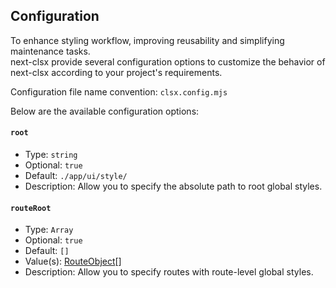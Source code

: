 ## Configuration

To enhance styling workflow, improving reusability and 
simplifying maintenance tasks.<br>next-clsx provide several
configuration options to customize the behavior of next-clsx
according to your project's requirements.

Configuration file name convention: `clsx.config.mjs`

Below are the available configuration options:

#### `root`

- Type: `string`
- Optional: `true`
- Default: `./app/ui/style/`
- Description: Allow you to specify the absolute path to root global styles.

#### `routeRoot`

- Type: `Array`
- Optional: `true`
- Default: `[]`
- Value(s): [RouteObject](#src/docs/routeobject)[]
- Description: Allow you to specify routes with route-level global styles.
